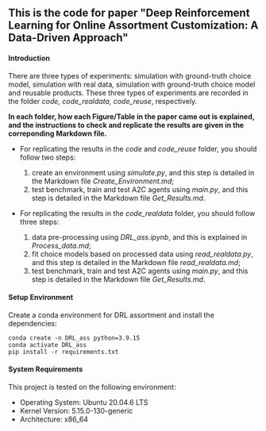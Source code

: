 ## This is the code for paper "Deep Reinforcement Learning for Online Assortment Customization: A Data-Driven Approach"

#### Introduction

There are three types of experiments: simulation with ground-truth choice model, simulation with real data, simulation with ground-truth choice model and reusable products. These three types of experiments are recorded in the folder *code, code_realdata, code_reuse*, respectively.

**In each folder, how each Figure/Table in the paper came out is explained, and the instructions to check and replicate the results are given in the correponding Markdown file.**

- For replicating the results in the *code* and *code_reuse* folder, you should follow two steps:
  1. create an environment using *simulate.py*, and this step is detailed in the Markdown file *Create_Environment.md*;
  1. test benchmark, train and test A2C agents using *main.py*, and this step is detailed in the Markdown file *Get_Results.md*.


- For replicating the results in the *code_realdata* folder, you should follow three steps:
  1. data pre-processing using *DRL_ass.ipynb*, and this is explained in *Process_data.md*;
  1. fit choice models based on processed data using *read_realdata.py*, and this step is detailed in the Markdown file *read_realdata.md*;
  1. test benchmark, train and test A2C agents using *main.py*, and this step is detailed in the Markdown file *Get_Results.md*.

#### Setup Environment

Create a conda environment for DRL assortment and install the dependencies:

```
conda create -n DRL_ass python=3.9.15
conda activate DRL_ass
pip install -r requirements.txt
```

#### System Requirements

This project is tested on the following environment: 

- Operating System: Ubuntu 20.04.6 LTS
- Kernel Version: 5.15.0-130-generic
- Architecture: x86_64
